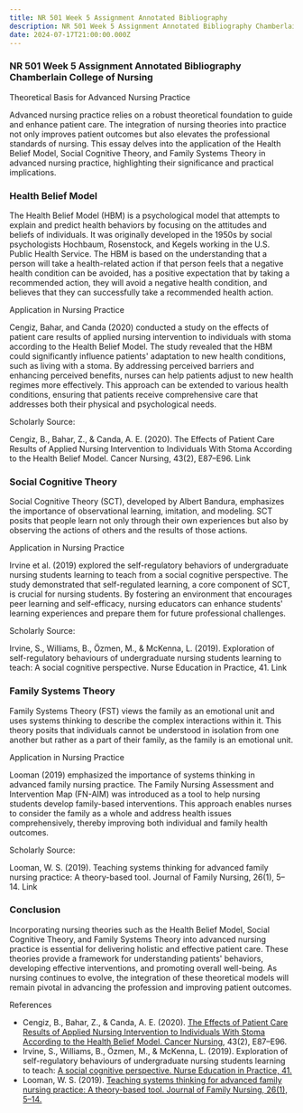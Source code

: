```yaml
---
title: NR 501 Week 5 Assignment Annotated Bibliography
description: NR 501 Week 5 Assignment Annotated Bibliography Chamberlain College of Nursing
date: 2024-07-17T21:00:00.000Z
---
```


### NR 501 Week 5 Assignment Annotated Bibliography Chamberlain College of Nursing

Theoretical Basis for Advanced Nursing Practice

Advanced nursing practice relies on a robust theoretical foundation to guide and enhance patient care. The integration of nursing theories into practice not only improves patient outcomes but also elevates the professional standards of nursing. This essay delves into the application of the Health Belief Model, Social Cognitive Theory, and Family Systems Theory in advanced nursing practice, highlighting their significance and practical implications.

### Health Belief Model

The Health Belief Model (HBM) is a psychological model that attempts to explain and predict health behaviors by focusing on the attitudes and beliefs of individuals. It was originally developed in the 1950s by social psychologists Hochbaum, Rosenstock, and Kegels working in the U.S. Public Health Service. The HBM is based on the understanding that a person will take a health-related action if that person feels that a negative health condition can be avoided, has a positive expectation that by taking a recommended action, they will avoid a negative health condition, and believes that they can successfully take a recommended health action.

Application in Nursing Practice

Cengiz, Bahar, and Canda (2020) conducted a study on the effects of patient care results of applied nursing intervention to individuals with stoma according to the Health Belief Model. The study revealed that the HBM could significantly influence patients' adaptation to new health conditions, such as living with a stoma. By addressing perceived barriers and enhancing perceived benefits, nurses can help patients adjust to new health regimes more effectively. This approach can be extended to various health conditions, ensuring that patients receive comprehensive care that addresses both their physical and psychological needs.

Scholarly Source:

Cengiz, B., Bahar, Z., & Canda, A. E. (2020). The Effects of Patient Care Results of Applied Nursing Intervention to Individuals With Stoma According to the Health Belief Model. Cancer Nursing, 43(2), E87–E96. Link

### Social Cognitive Theory

Social Cognitive Theory (SCT), developed by Albert Bandura, emphasizes the importance of observational learning, imitation, and modeling. SCT posits that people learn not only through their own experiences but also by observing the actions of others and the results of those actions.

Application in Nursing Practice

Irvine et al. (2019) explored the self-regulatory behaviors of undergraduate nursing students learning to teach from a social cognitive perspective. The study demonstrated that self-regulated learning, a core component of SCT, is crucial for nursing students. By fostering an environment that encourages peer learning and self-efficacy, nursing educators can enhance students' learning experiences and prepare them for future professional challenges.

Scholarly Source:

Irvine, S., Williams, B., Özmen, M., & McKenna, L. (2019). Exploration of self-regulatory behaviours of undergraduate nursing students learning to teach: A social cognitive perspective. Nurse Education in Practice, 41. Link

### Family Systems Theory

Family Systems Theory (FST) views the family as an emotional unit and uses systems thinking to describe the complex interactions within it. This theory posits that individuals cannot be understood in isolation from one another but rather as a part of their family, as the family is an emotional unit.

Application in Nursing Practice

Looman (2019) emphasized the importance of systems thinking in advanced family nursing practice. The Family Nursing Assessment and Intervention Map (FN-AIM) was introduced as a tool to help nursing students develop family-based interventions. This approach enables nurses to consider the family as a whole and address health issues comprehensively, thereby improving both individual and family health outcomes.

Scholarly Source:

Looman, W. S. (2019). Teaching systems thinking for advanced family nursing practice: A theory-based tool. Journal of Family Nursing, 26(1), 5–14. Link

### Conclusion

Incorporating nursing theories such as the Health Belief Model, Social Cognitive Theory, and Family Systems Theory into advanced nursing practice is essential for delivering holistic and effective patient care. These theories provide a framework for understanding patients' behaviors, developing effective interventions, and promoting overall well-being. As nursing continues to evolve, the integration of these theoretical models will remain pivotal in advancing the profession and improving patient outcomes.

References

* Cengiz, B., Bahar, Z., & Canda, A. E. (2020). [The Effects of Patient Care Results of Applied Nursing Intervention to Individuals With Stoma According to the Health Belief Model. Cancer Nursing](https://nursingschooltutors.com/), 43(2), E87–E96. 
* Irvine, S., Williams, B., Özmen, M., & McKenna, L. (2019). Exploration of self-regulatory behaviours of undergraduate nursing students learning to teach: [A social cognitive perspective. Nurse Education in Practice, 41. ](https://nursingschooltutors.com/)
* Looman, W. S. (2019). [Teaching systems thinking for advanced family nursing practice: A theory-based tool. Journal of Family Nursing, 26(1), 5–14. ](https://nursingschooltutors.com/)
